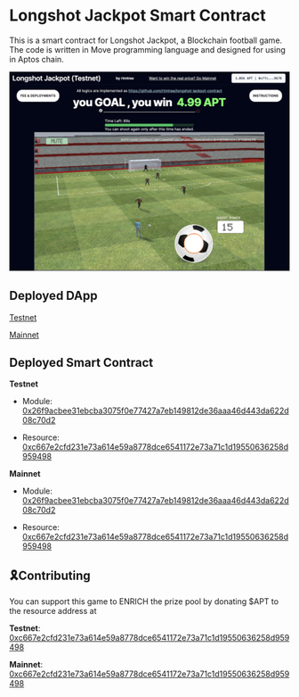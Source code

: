 # Longshot Jackpot Smart Contract
This is a smart contract for Longshot Jackpot, a Blockchain football game. The code is written in Move programming language and designed for using in Aptos chain.

![Javatpoint](preview_image.png)  

## Deployed DApp

[Testnet](https://longshot-jackpot.vercel.app/?network=testnet)

[Mainnet](https://longshot-jackpot.vercel.app/)

## Deployed Smart Contract

**Testnet**

- Module: 
[0x26f9acbee31ebcba3075f0e77427a7eb149812de36aaa46d443da622d08c70d2](https://explorer.aptoslabs.com/account/0x26f9acbee31ebcba3075f0e77427a7eb149812de36aaa46d443da622d08c70d2/modules/code/longshot_jackpot?network=testnet)

- Resource: 
[0xc667e2cfd231e73a614e59a8778dce6541172e73a71c1d19550636258d959498](https://explorer.aptoslabs.com/account/0xc667e2cfd231e73a614e59a8778dce6541172e73a71c1d19550636258d959498?network=testnet)

**Mainnet**

- Module: 
[0x26f9acbee31ebcba3075f0e77427a7eb149812de36aaa46d443da622d08c70d2](https://explorer.aptoslabs.com/account/0x26f9acbee31ebcba3075f0e77427a7eb149812de36aaa46d443da622d08c70d2/modules/code/longshot_jackpot?network=mainnet)

- Resource: 
[0xc667e2cfd231e73a614e59a8778dce6541172e73a71c1d19550636258d959498](https://explorer.aptoslabs.com/account/0xc667e2cfd231e73a614e59a8778dce6541172e73a71c1d19550636258d959498?network=mainnet)

## 🎗Contributing
You can support this game to ENRICH the prize pool by donating $APT to the resource address at 

**Testnet**: 
[0xc667e2cfd231e73a614e59a8778dce6541172e73a71c1d19550636258d959498](https://explorer.aptoslabs.com/account/0xc667e2cfd231e73a614e59a8778dce6541172e73a71c1d19550636258d959498?network=testnet)

**Mainnet**: 
[0xc667e2cfd231e73a614e59a8778dce6541172e73a71c1d19550636258d959498](https://explorer.aptoslabs.com/account/0xc667e2cfd231e73a614e59a8778dce6541172e73a71c1d19550636258d959498?network=mainnet)